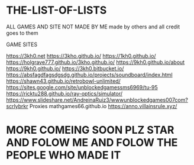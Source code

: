 # THE-LIST-OF-LISTS
ALL GAMES AND SITE NOT MADE BY ME made by others and all credit goes to them





GAME SITES

https://3kh0.net
https://3kho.github.io/
https://1kh0.github.io/
https://holgrave777.github.io/3kho.github.io/
https://9kh0.github.io/about
https://9kh0.github.io/
https://3kh0.bitbucket.io/
https://absfagdfagsdgsdg.github.io/projects/soundboard/index.html
https://shawn43.github.io/retrobowl-unlimited/
https://sites.google.com/site/unblockedgamessms6969/tu-95
https://ricktu288.github.io/ray-optics/simulator/
https://www.slideshare.net/AndreinaRuiz3/wwwunblockedgames007com?scrlybrkr
Proxies
mathgames66.github.io
https://anno.villainsrule.xyz/
          
          

          
     
     
     
     





                

# MORE COMEING SOON PLZ STAR AND FOLOW ME AND FOLOW THE PEOPLE WHO MADE IT

